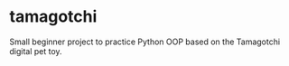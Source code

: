 # tamagotchi
Small beginner project to practice Python OOP based on the Tamagotchi digital pet toy. 
